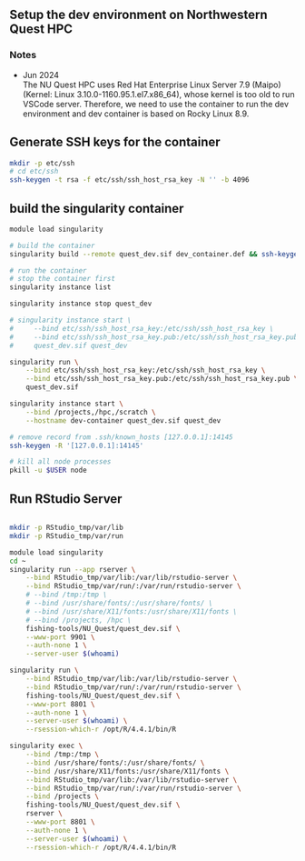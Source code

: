 ## Setup the dev environment on Northwestern Quest HPC

### Notes
- Jun 2024  
The NU Quest HPC uses Red Hat Enterprise Linux Server 7.9 (Maipo) (Kernel: Linux 3.10.0-1160.95.1.el7.x86_64), whose kernel is too old to run VSCode server. Therefore, we need to use the container to run the dev environment and dev container is based on Rocky Linux 8.9.

## Generate SSH keys for the container
```bash
mkdir -p etc/ssh
# cd etc/ssh
ssh-keygen -t rsa -f etc/ssh/ssh_host_rsa_key -N '' -b 4096
```

## build the singularity container
```bash
module load singularity

# build the container
singularity build --remote quest_dev.sif dev_container.def && ssh-keygen -R '[127.0.0.1]:14145'

# run the container
# stop the container first
singularity instance list

singularity instance stop quest_dev

# singularity instance start \
#     --bind etc/ssh/ssh_host_rsa_key:/etc/ssh/ssh_host_rsa_key \
#     --bind etc/ssh/ssh_host_rsa_key.pub:/etc/ssh/ssh_host_rsa_key.pub \
#     quest_dev.sif quest_dev

singularity run \
    --bind etc/ssh/ssh_host_rsa_key:/etc/ssh/ssh_host_rsa_key \
    --bind etc/ssh/ssh_host_rsa_key.pub:/etc/ssh/ssh_host_rsa_key.pub \
    quest_dev.sif

singularity instance start \
    --bind /projects,/hpc,/scratch \
    --hostname dev-container quest_dev.sif quest_dev

# remove record from .ssh/known_hosts [127.0.0.1]:14145
ssh-keygen -R '[127.0.0.1]:14145'

# kill all node processes
pkill -u $USER node
```

## Run RStudio Server
```bash

mkdir -p RStudio_tmp/var/lib
mkdir -p RStudio_tmp/var/run

module load singularity
cd ~
singularity run --app rserver \
    --bind RStudio_tmp/var/lib:/var/lib/rstudio-server \
    --bind RStudio_tmp/var/run/:/var/run/rstudio-server \
    # --bind /tmp:/tmp \
    # --bind /usr/share/fonts/:/usr/share/fonts/ \
    # --bind /usr/share/X11/fonts:/usr/share/X11/fonts \
    # --bind /projects, /hpc \
    fishing-tools/NU_Quest/quest_dev.sif \
    --www-port 9901 \
    --auth-none 1 \
    --server-user $(whoami)

singularity run \
    --bind RStudio_tmp/var/lib:/var/lib/rstudio-server \
    --bind RStudio_tmp/var/run/:/var/run/rstudio-server \
    fishing-tools/NU_Quest/quest_dev.sif \
    --www-port 8801 \
    --auth-none 1 \
    --server-user $(whoami) \
    --rsession-which-r /opt/R/4.4.1/bin/R

singularity exec \
    --bind /tmp:/tmp \
    --bind /usr/share/fonts/:/usr/share/fonts/ \
    --bind /usr/share/X11/fonts:/usr/share/X11/fonts \
    --bind RStudio_tmp/var/lib:/var/lib/rstudio-server \
    --bind RStudio_tmp/var/run/:/var/run/rstudio-server \
    --bind /projects \
    fishing-tools/NU_Quest/quest_dev.sif \
    rserver \
    --www-port 8801 \
    --auth-none 1 \
    --server-user $(whoami) \
    --rsession-which-r /opt/R/4.4.1/bin/R

```